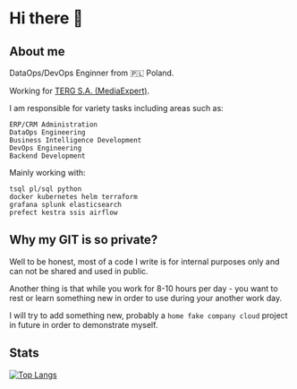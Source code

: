 <!--![mikelogaciuk](./img/homescreen.png)-->

<!-- <p align="center">
  <a href="https://github.com/mikelogaciuk">
    <img width="1000" src="https://github.com/mikelogaciuk/mikelogaciuk/raw/main/img/homescreen_n.png" alt="logo" />
  </a>
</p> -->

# Hi there 👋

## About me

DataOps/DevOps Enginner from :poland: Poland.

Working for [TERG S.A. (MediaExpert)](https://mediaexpert.pl).

I am responsible for variety tasks including areas such as:

    ERP/CRM Administration
    DataOps Engineering
    Business Intelligence Development
    DevOps Engineering
    Backend Development
    
Mainly working with:

    tsql pl/sql python
    docker kubernetes helm terraform
    grafana splunk elasticsearch
    prefect kestra ssis airflow

## Why my GIT is so private?

Well to be honest, most of a code I write is for internal purposes only and can not be shared and used in public.

Another thing is that while you work for 8-10 hours per day - you want to rest or learn something new in order to use during your another work day.

I will try to add something new, probably a `home fake company cloud` project in future in order to demonstrate myself. 

## Stats

[![Top Langs](https://github-readme-stats.vercel.app/api/top-langs/?username=mikelogaciuk&layout=compact)](https://github.com/anuraghazra/github-readme-stats)
